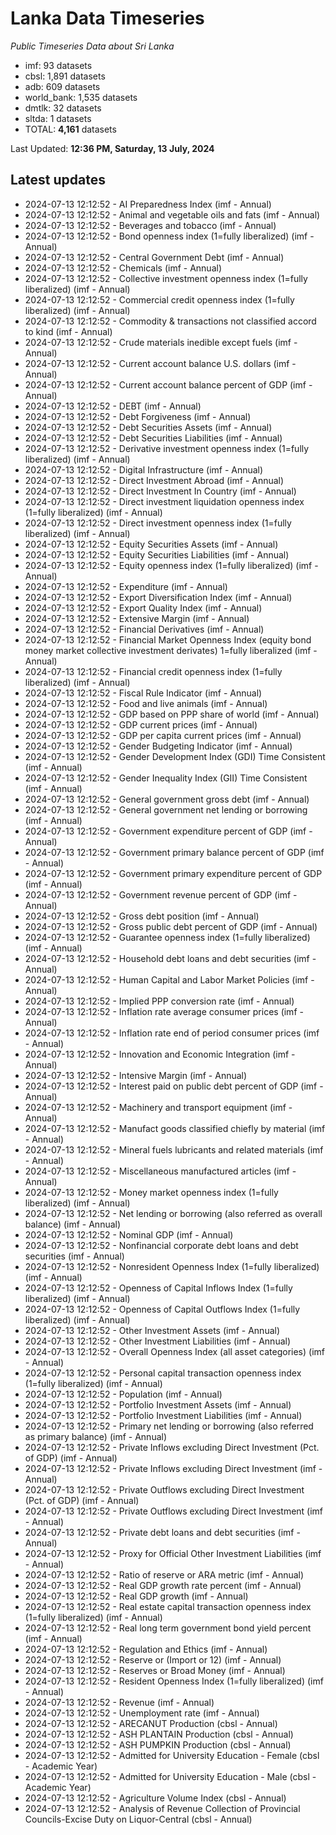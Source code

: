 # Lanka Data Timeseries
*Public Timeseries Data about Sri Lanka*

* imf: 93 datasets
* cbsl: 1,891 datasets
* adb: 609 datasets
* world_bank: 1,535 datasets
* dmtlk: 32 datasets
* sltda: 1 datasets
* TOTAL: **4,161** datasets

Last Updated: **12:36 PM, Saturday, 13 July, 2024**

## Latest updates

* 2024-07-13 12:12:52 - AI Preparedness Index (imf - Annual)
* 2024-07-13 12:12:52 - Animal and vegetable oils and fats (imf - Annual)
* 2024-07-13 12:12:52 - Beverages and tobacco (imf - Annual)
* 2024-07-13 12:12:52 - Bond openness index (1=fully liberalized) (imf - Annual)
* 2024-07-13 12:12:52 - Central Government Debt (imf - Annual)
* 2024-07-13 12:12:52 - Chemicals (imf - Annual)
* 2024-07-13 12:12:52 - Collective investment openness index (1=fully liberalized) (imf - Annual)
* 2024-07-13 12:12:52 - Commercial credit openness index (1=fully liberalized) (imf - Annual)
* 2024-07-13 12:12:52 - Commodity & transactions not classified accord to kind (imf - Annual)
* 2024-07-13 12:12:52 - Crude materials inedible except fuels (imf - Annual)
* 2024-07-13 12:12:52 - Current account balance U.S. dollars (imf - Annual)
* 2024-07-13 12:12:52 - Current account balance percent of GDP (imf - Annual)
* 2024-07-13 12:12:52 - DEBT (imf - Annual)
* 2024-07-13 12:12:52 - Debt Forgiveness (imf - Annual)
* 2024-07-13 12:12:52 - Debt Securities Assets (imf - Annual)
* 2024-07-13 12:12:52 - Debt Securities Liabilities (imf - Annual)
* 2024-07-13 12:12:52 - Derivative investment openness index (1=fully liberalized) (imf - Annual)
* 2024-07-13 12:12:52 - Digital Infrastructure (imf - Annual)
* 2024-07-13 12:12:52 - Direct Investment Abroad (imf - Annual)
* 2024-07-13 12:12:52 - Direct Investment In Country (imf - Annual)
* 2024-07-13 12:12:52 - Direct investment liquidation openness index (1=fully liberalized) (imf - Annual)
* 2024-07-13 12:12:52 - Direct investment openness index (1=fully liberalized) (imf - Annual)
* 2024-07-13 12:12:52 - Equity Securities Assets (imf - Annual)
* 2024-07-13 12:12:52 - Equity Securities Liabilities (imf - Annual)
* 2024-07-13 12:12:52 - Equity openness index (1=fully liberalized) (imf - Annual)
* 2024-07-13 12:12:52 - Expenditure (imf - Annual)
* 2024-07-13 12:12:52 - Export Diversification Index (imf - Annual)
* 2024-07-13 12:12:52 - Export Quality Index (imf - Annual)
* 2024-07-13 12:12:52 - Extensive Margin (imf - Annual)
* 2024-07-13 12:12:52 - Financial Derivatives (imf - Annual)
* 2024-07-13 12:12:52 - Financial Market Openness Index (equity bond money market collective investment derivates) 1=fully liberalized (imf - Annual)
* 2024-07-13 12:12:52 - Financial credit openness index (1=fully liberalized) (imf - Annual)
* 2024-07-13 12:12:52 - Fiscal Rule Indicator (imf - Annual)
* 2024-07-13 12:12:52 - Food and live animals (imf - Annual)
* 2024-07-13 12:12:52 - GDP based on PPP share of world (imf - Annual)
* 2024-07-13 12:12:52 - GDP current prices (imf - Annual)
* 2024-07-13 12:12:52 - GDP per capita current prices (imf - Annual)
* 2024-07-13 12:12:52 - Gender Budgeting Indicator (imf - Annual)
* 2024-07-13 12:12:52 - Gender Development Index (GDI) Time Consistent (imf - Annual)
* 2024-07-13 12:12:52 - Gender Inequality Index (GII) Time Consistent (imf - Annual)
* 2024-07-13 12:12:52 - General government gross debt (imf - Annual)
* 2024-07-13 12:12:52 - General government net lending or borrowing (imf - Annual)
* 2024-07-13 12:12:52 - Government expenditure percent of GDP (imf - Annual)
* 2024-07-13 12:12:52 - Government primary balance percent of GDP (imf - Annual)
* 2024-07-13 12:12:52 - Government primary expenditure percent of GDP (imf - Annual)
* 2024-07-13 12:12:52 - Government revenue percent of GDP (imf - Annual)
* 2024-07-13 12:12:52 - Gross debt position (imf - Annual)
* 2024-07-13 12:12:52 - Gross public debt percent of GDP (imf - Annual)
* 2024-07-13 12:12:52 - Guarantee openness index (1=fully liberalized) (imf - Annual)
* 2024-07-13 12:12:52 - Household debt loans and debt securities (imf - Annual)
* 2024-07-13 12:12:52 - Human Capital and Labor Market Policies (imf - Annual)
* 2024-07-13 12:12:52 - Implied PPP conversion rate (imf - Annual)
* 2024-07-13 12:12:52 - Inflation rate average consumer prices (imf - Annual)
* 2024-07-13 12:12:52 - Inflation rate end of period consumer prices (imf - Annual)
* 2024-07-13 12:12:52 - Innovation and Economic Integration (imf - Annual)
* 2024-07-13 12:12:52 - Intensive Margin (imf - Annual)
* 2024-07-13 12:12:52 - Interest paid on public debt percent of GDP (imf - Annual)
* 2024-07-13 12:12:52 - Machinery and transport equipment (imf - Annual)
* 2024-07-13 12:12:52 - Manufact goods classified chiefly by material (imf - Annual)
* 2024-07-13 12:12:52 - Mineral fuels lubricants and related materials (imf - Annual)
* 2024-07-13 12:12:52 - Miscellaneous manufactured articles (imf - Annual)
* 2024-07-13 12:12:52 - Money market openness index (1=fully liberalized) (imf - Annual)
* 2024-07-13 12:12:52 - Net lending or borrowing (also referred as overall balance) (imf - Annual)
* 2024-07-13 12:12:52 - Nominal GDP (imf - Annual)
* 2024-07-13 12:12:52 - Nonfinancial corporate debt loans and debt securities (imf - Annual)
* 2024-07-13 12:12:52 - Nonresident Openness Index (1=fully liberalized) (imf - Annual)
* 2024-07-13 12:12:52 - Openness of Capital Inflows Index (1=fully liberalized) (imf - Annual)
* 2024-07-13 12:12:52 - Openness of Capital Outflows Index (1=fully liberalized) (imf - Annual)
* 2024-07-13 12:12:52 - Other Investment Assets (imf - Annual)
* 2024-07-13 12:12:52 - Other Investment Liabilities (imf - Annual)
* 2024-07-13 12:12:52 - Overall Openness Index (all asset categories) (imf - Annual)
* 2024-07-13 12:12:52 - Personal capital transaction openness index (1=fully liberalized) (imf - Annual)
* 2024-07-13 12:12:52 - Population (imf - Annual)
* 2024-07-13 12:12:52 - Portfolio Investment Assets (imf - Annual)
* 2024-07-13 12:12:52 - Portfolio Investment Liabilities (imf - Annual)
* 2024-07-13 12:12:52 - Primary net lending or borrowing (also referred as primary balance) (imf - Annual)
* 2024-07-13 12:12:52 - Private Inflows excluding Direct Investment (Pct. of GDP) (imf - Annual)
* 2024-07-13 12:12:52 - Private Inflows excluding Direct Investment (imf - Annual)
* 2024-07-13 12:12:52 - Private Outflows excluding Direct Investment (Pct. of GDP) (imf - Annual)
* 2024-07-13 12:12:52 - Private Outflows excluding Direct Investment (imf - Annual)
* 2024-07-13 12:12:52 - Private debt loans and debt securities (imf - Annual)
* 2024-07-13 12:12:52 - Proxy for Official Other Investment Liabilities (imf - Annual)
* 2024-07-13 12:12:52 - Ratio of reserve or ARA metric (imf - Annual)
* 2024-07-13 12:12:52 - Real GDP growth rate percent (imf - Annual)
* 2024-07-13 12:12:52 - Real GDP growth (imf - Annual)
* 2024-07-13 12:12:52 - Real estate capital transaction openness index (1=fully liberalized) (imf - Annual)
* 2024-07-13 12:12:52 - Real long term government bond yield percent (imf - Annual)
* 2024-07-13 12:12:52 - Regulation and Ethics (imf - Annual)
* 2024-07-13 12:12:52 - Reserve or (Import or 12) (imf - Annual)
* 2024-07-13 12:12:52 - Reserves or Broad Money (imf - Annual)
* 2024-07-13 12:12:52 - Resident Openness Index (1=fully liberalized) (imf - Annual)
* 2024-07-13 12:12:52 - Revenue (imf - Annual)
* 2024-07-13 12:12:52 - Unemployment rate (imf - Annual)
* 2024-07-13 12:12:52 - ARECANUT Production (cbsl - Annual)
* 2024-07-13 12:12:52 - ASH PLANTAIN Production (cbsl - Annual)
* 2024-07-13 12:12:52 - ASH PUMPKIN Production (cbsl - Annual)
* 2024-07-13 12:12:52 - Admitted for University Education - Female (cbsl - Academic Year)
* 2024-07-13 12:12:52 - Admitted for University Education - Male (cbsl - Academic Year)
* 2024-07-13 12:12:52 - Agriculture Volume Index (cbsl - Annual)
* 2024-07-13 12:12:52 - Analysis of Revenue Collection of Provincial Councils-Excise Duty on Liquor-Central (cbsl - Annual)